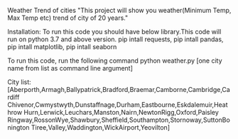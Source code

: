 Weather Trend of cities
"This project will show you weather(Minimum Temp, Max Temp etc) trend of city of 20 years."

Installation:
To run this code you should have below library.This code will run on python 3.7 and above version.
pip intall requests,
pip intall pandas,
pip intall matplotlib,
pip intall seaborn


To run this code, run the following command
python weather.py [one city name from list as command line argument]

City list:[Aberporth,Armagh,Ballypatrick,Bradford,Braemar,Camborne,Cambridge,Cardiff Chivenor,Cwmystwyth,Dunstaffnage,Durham,Eastbourne,Eskdalemuir,Heathrow Hurn,Lerwick,Leuchars,Manston,Nairn,NewtonRigg,Oxford,Paisley Ringway,RossonWye,Shawbury,Sheffield,Southampton,Stornoway,SuttonBonington Tiree,Valley,Waddington,WickAirport,Yeovilton]
